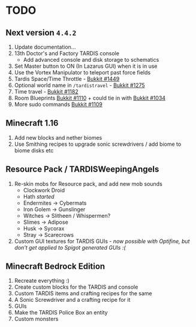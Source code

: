 # TODO

## Next version `4.4.2`
1. Update documentation...
2. 13th Doctor's and Factory TARDIS console
   * Add advanced console and disk storage to schematics
3. Set Master button to ON (In Lazarus GUI) when it is in use
4. Use the Vortex Manipulator to teleport past force fields
5. Tardis Space/Time Throttle - [Bukkit #1449](https://dev.bukkit.org/projects/tardis/issues/1449)
6. Optional world name in `/tardistravel` - [Bukkit #1275](https://dev.bukkit.org/projects/tardis/issues/1275)
7. Time travel - [Bukkit #1182](https://dev.bukkit.org/projects/tardis/issues/1182)
8. Room Blueprints [Bukkit #1110](https://dev.bukkit.org/projects/tardis/issues/1110) + could tie in with [Bukkit #1034](https://dev.bukkit.org/projects/tardis/issues/1034)
9. More sudo commands [Bukkit #1109](https://dev.bukkit.org/projects/tardis/issues/1109)

## Minecraft 1.16
1. Add new blocks and nether biomes
2. Use Smithing recipes to upgrade sonic screwdrivers / add biome to biome disks etc

## Resource Pack / TARDISWeepingAngels
1. Re-skin mobs for Resource pack, and add new mob sounds
   * Clockwork Droid
   * Hath _started_
   * Endermites -> Cybermats
   * Iron Golem -> Gunslinger
   * Witches -> Slitheen / Whispermen?
   * Slimes -> Adipose
   * Husk -> Sycorax
   * Stray -> Scarecrows
2. Custom GUI textures for TARDIS GUIs - _now possible with Optifine, but don't get applied to Spigot generated GUIs :(_

## Minecraft Bedrock Edition
1. Recreate everything :)
2. Create custom blocks for the TARDIS and console
3. Custom TARDIS items and crafting recipes for the same
4. A Sonic Screwdriver and a crafting recipe for it
5. GUIs
6. Make the TARDIS Police Box an entity
7. Custom monsters
